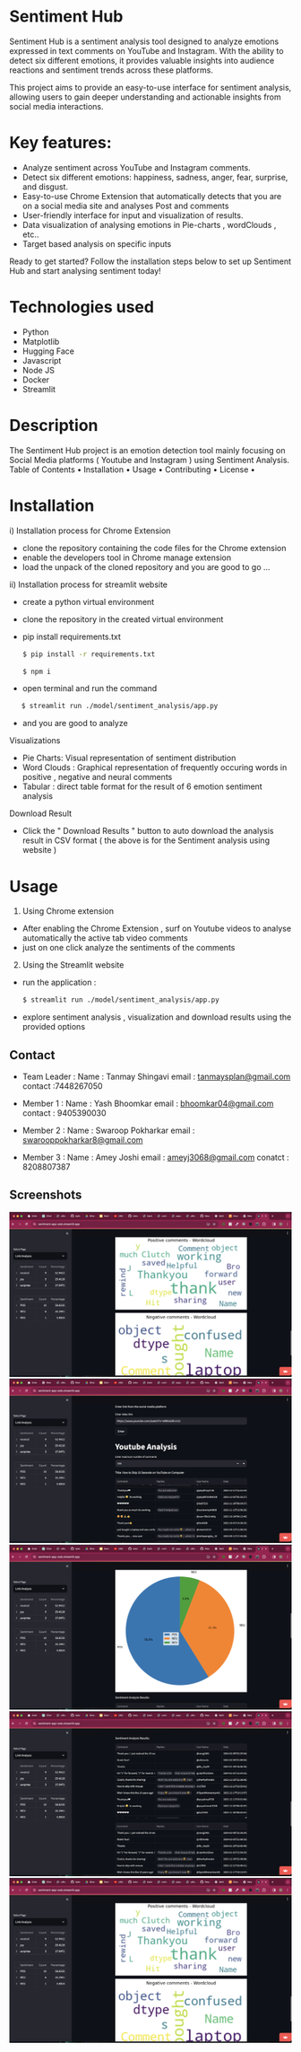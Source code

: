 # Sentiment Hub

Sentiment Hub is a sentiment analysis tool designed to analyze emotions expressed in text comments on YouTube and Instagram. With the ability to detect six different emotions, it provides valuable insights into audience reactions and sentiment trends across these platforms.

This project aims to provide an easy-to-use interface for sentiment analysis, allowing users to gain deeper understanding and actionable insights from social media interactions.

# Key features:
- Analyze sentiment across YouTube and Instagram comments.
- Detect six different emotions: happiness, sadness, anger, fear, surprise, and disgust.
- Easy-to-use Chrome  Extension that automatically detects that you are on a social media site and analyses Post and comments 
- User-friendly interface for input and visualization of results.
- Data visualization of analysing emotions in Pie-charts , wordClouds , etc..
- Target based analysis on specific inputs

Ready to get started? Follow the installation steps below to set up Sentiment Hub and start analysing sentiment today!

# Technologies used 
- Python
- Matplotlib
- Hugging Face
- Javascript
- Node JS
- Docker 
- Streamlit


# Description
The Sentiment Hub project is an emotion detection tool mainly focusing on Social Media platforms ( Youtube and Instagram ) using Sentiment Analysis.
Table of Contents
	•	Installation
	•	Usage
	•	Contributing
	•	License
	•	
# Installation
i) Installation process for Chrome Extension
- clone the repository containing the code files for the Chrome extension 
- enable the developers tool in Chrome manage extension
- load the unpack of the cloned repository and you are good to go ...

ii) Installation process for streamlit website 
- create a python virtual environment 
- clone the repository in the created virtual environment 
- pip install requirements.txt
   ```bash
   $ pip install -r requirements.txt
   ```
   
   ```bash
   $ npm i
   ```
- open terminal and run the command
```bash
   $ streamlit run ./model/sentiment_analysis/app.py
   ```
- and you are good to analyze 

Visualizations

- Pie Charts: Visual representation of sentiment distribution
- Word Clouds : Graphical representation of frequently occuring words in positive , negative and neural comments 
- Tabular : direct table format for the result of 6 emotion sentiment analysis


Download Result 

- Click the " Download Results " button to auto download the analysis result in CSV format 
( the above is for the Sentiment analysis using website ) 



# Usage
1) Using Chrome extension
- After enabling the Chrome Extension , surf on Youtube videos to analyse automatically the active tab video comments
- just on one click analyze the sentiments of the comments 

2) Using the Streamlit website 
- run the application :
   ```bash
   $ streamlit run ./model/sentiment_analysis/app.py
   ```
- explore sentiment analysis , visualization and download results using the provided options


## Contact

- Team Leader : Name : Tanmay Shingavi 
                  email : tanmaysplan@gmail.com
                  contact :7448267050

- Member 1 : Name : Yash Bhoomkar 
             email : bhoomkar04@gmail.com
             contact : 9405390030

- Member 2 : Name : Swaroop Pokharkar 
             email : swarooppokharkar8@gmail.com

- Member 3 : Name : Amey Joshi 
             email : ameyj3068@gmail.com
             conatct : 8208807387

## Screenshots
![screenshot5](https://github.com/decodingafterlife/Neural-Knights-2.0/blob/30015f8d36d08de1a258f8339a4e9e0478c430e2/Screenshot%202024-02-11%20at%209.16.43%20AM.png)
![screenshot2](https://github.com/decodingafterlife/Neural-Knights-2.0/blob/30015f8d36d08de1a258f8339a4e9e0478c430e2/Screenshot%202024-02-11%20at%209.11.25%20AM.png)
![screenshot3](https://github.com/decodingafterlife/Neural-Knights-2.0/blob/30015f8d36d08de1a258f8339a4e9e0478c430e2/Screenshot%202024-02-11%20at%209.16.15%20AM.png)
![screenshot4](https://github.com/decodingafterlife/Neural-Knights-2.0/blob/30015f8d36d08de1a258f8339a4e9e0478c430e2/Screenshot%202024-02-11%20at%209.16.31%20AM.png)
![screenshot1](https://github.com/decodingafterlife/Neural-Knights-2.0/blob/30015f8d36d08de1a258f8339a4e9e0478c430e2/Screenshot%202024-02-11%20at%209.16.43%20AM.png)
